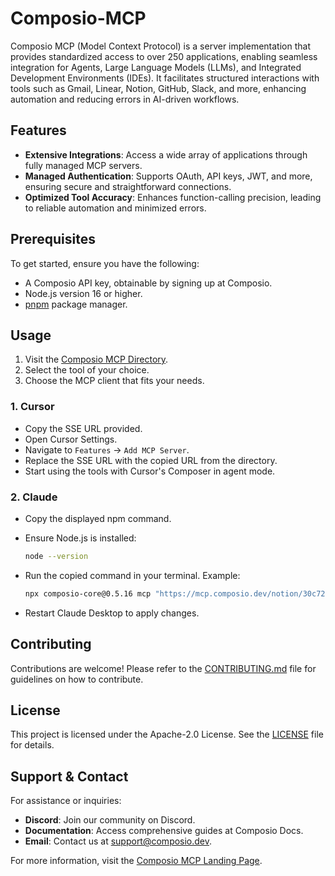 # Composio-MCP

Composio MCP (Model Context Protocol) is a server implementation that provides standardized access to over 250 applications, enabling seamless integration for Agents, Large Language Models (LLMs), and Integrated Development Environments (IDEs). It facilitates structured interactions with tools such as Gmail, Linear, Notion, GitHub, Slack, and more, enhancing automation and reducing errors in AI-driven workflows.

## Features
- **Extensive Integrations**: Access a wide array of applications through fully managed MCP servers.
- **Managed Authentication**: Supports OAuth, API keys, JWT, and more, ensuring secure and straightforward connections.
- **Optimized Tool Accuracy**: Enhances function-calling precision, leading to reliable automation and minimized errors.

## Prerequisites

To get started, ensure you have the following:
- A Composio API key, obtainable by signing up at Composio.
- Node.js version 16 or higher.
- [pnpm](https://pnpm.io/) package manager.

## Usage

1. Visit the [Composio MCP Directory](https://mcp.composio.dev).
2. Select the tool of your choice.
3. Choose the MCP client that fits your needs.

### 1. Cursor

- Copy the SSE URL provided.
- Open Cursor Settings.
- Navigate to `Features` → `Add MCP Server`.
- Replace the SSE URL with the copied URL from the directory.
- Start using the tools with Cursor's Composer in agent mode.

### 2. Claude

- Copy the displayed npm command.
- Ensure Node.js is installed:
    
    ```bash
    node --version
    ```
    
- Run the copied command in your terminal. Example:
    
    ```bash
    npx composio-core@0.5.16 mcp "https://mcp.composio.dev/notion/30c7242b-9a14-45d2-bca7-5012dd77fc11" --client claude
    ```
        
- Restart Claude Desktop to apply changes.

## Contributing

Contributions are welcome! Please refer to the [CONTRIBUTING.md](https://github.com/ComposioHQ/composio-mcp-server/blob/master/CONTRIBUTING.md) file for guidelines on how to contribute.

## License

This project is licensed under the Apache-2.0 License. See the [LICENSE](https://github.com/ComposioHQ/composio-mcp-server/blob/master/LICENSE) file for details.

## Support & Contact

For assistance or inquiries:

- **Discord**: Join our community on Discord.
- **Documentation**: Access comprehensive guides at Composio Docs.
- **Email**: Contact us at support@composio.dev.

For more information, visit the [Composio MCP Landing Page](https://composio.dev/mcp/).

